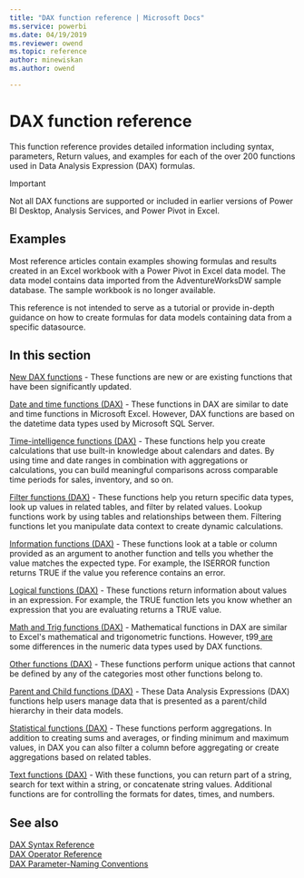 ```yaml
---
title: "DAX function reference | Microsoft Docs"
ms.service: powerbi 
ms.date: 04/19/2019
ms.reviewer: owend
ms.topic: reference
author: minewiskan
ms.author: owend

---
```

# DAX function reference
This function reference provides detailed information including syntax, parameters, Return values, and examples for each of the over 200 functions used in Data Analysis Expression (DAX) formulas.  

> [!IMPORTANT]
> Not all DAX functions are supported or included in earlier versions of Power BI Desktop, Analysis Services, and Power Pivot in Excel.  

## Examples

Most reference articles contain examples showing formulas and results created in an Excel workbook with a Power Pivot in Excel data model. The data model contains data imported from the AdventureWorksDW sample database. The sample workbook is no longer available. 

This reference is not intended to serve as a tutorial or provide in-depth guidance on how to create formulas for data models containing data from a specific datasource.

## In this section  

[New DAX functions](new-dax-functions.md) - These functions are new or are existing functions that have been significantly updated.  

[Date and time functions &#40;DAX&#41;](date-and-time-functions-dax.md) - These functions in DAX are similar to date and time functions in Microsoft Excel. However, DAX functions are based on the datetime data types used by Microsoft SQL Server.  
  
[Time-intelligence functions &#40;DAX&#41;](time-intelligence-functions-dax.md) - These functions help you create calculations that use built-in knowledge about calendars and dates. By using time and date ranges in combination with aggregations or calculations, you can build meaningful comparisons across comparable time periods for sales, inventory, and so on.  
  
[Filter functions &#40;DAX&#41;](filter-functions-dax.md) - These functions help you return specific data types, look up values in related tables, and filter by related values. Lookup functions work by using tables and relationships between them. Filtering functions let you manipulate data context to create dynamic calculations.  
  
[Information functions &#40;DAX&#41;](information-functions-dax.md) - These functions look at a table or column provided as an argument to another function and tells you whether the value matches the expected type. For example, the ISERROR function returns TRUE if the value you reference contains an error.  
  
[Logical functions &#40;DAX&#41;](logical-functions-dax.md) - These functions return information about values in an expression. For example, the TRUE function lets you know whether an expression that you are evaluating returns a TRUE value.  
  
[Math and Trig functions &#40;DAX&#41;](math-and-trig-functions-dax.md) - Mathematical functions in DAX are similar to Excel's mathematical and trigonometric functions. However, t99[ are](https://github.com/Microsoft/sql-server-samples/releases/tag/adventureworks) some differences in the numeric data types used by DAX functions.  
  
[Other functions &#40;DAX&#41;](other-functions-dax.md) - These functions perform unique actions that cannot be defined by any of the categories most other functions belong to.  
  
[Parent and Child functions &#40;DAX&#41;](parent-and-child-functions-dax.md) - These Data Analysis Expressions (DAX) functions help users manage data that is presented as a parent/child hierarchy in their data models.  
  
[Statistical functions &#40;DAX&#41;](statistical-functions-dax.md) - These functions perform aggregations. In addition to creating sums and averages, or finding minimum and maximum values, in DAX you can also filter a column before aggregating or create aggregations based on related tables.  
  
[Text functions &#40;DAX&#41;](text-functions-dax.md) - With these functions, you can return part of a string, search for text within a string, or concatenate string values. Additional functions are for controlling the formats for dates, times, and numbers.  
  
## See also  
[DAX Syntax Reference](dax-syntax-reference.md)  
[DAX Operator Reference](dax-operator-reference.md)  
[DAX Parameter-Naming Conventions](dax-parameter-naming-conventions.md)  
  
